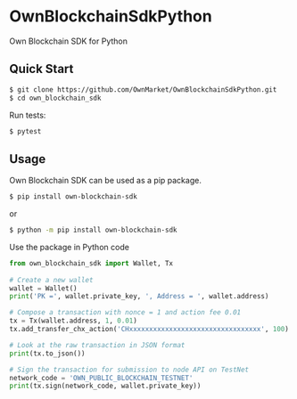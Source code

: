 # OwnBlockchainSdkPython

Own Blockchain SDK for Python

## Quick Start

```bash
$ git clone https://github.com/OwnMarket/OwnBlockchainSdkPython.git
$ cd own_blockchain_sdk
```

Run tests:
```bash
$ pytest
```

## Usage

Own Blockchain SDK can be used as a pip package.

```bash
$ pip install own-blockchain-sdk
```

or 

``` bash
$ python -m pip install own-blockchain-sdk
```

Use the package in Python code

```python
from own_blockchain_sdk import Wallet, Tx
    
# Create a new wallet
wallet = Wallet()
print('PK =', wallet.private_key, ', Address = ', wallet.address)

# Compose a transaction with nonce = 1 and action fee 0.01
tx = Tx(wallet.address, 1, 0.01)
tx.add_transfer_chx_action('CHxxxxxxxxxxxxxxxxxxxxxxxxxxxxxxxxx', 100) # Transfer 100 CHX to CHxxx... address.

# Look at the raw transaction in JSON format
print(tx.to_json())

# Sign the transaction for submission to node API on TestNet
network_code = 'OWN_PUBLIC_BLOCKCHAIN_TESTNET'
print(tx.sign(network_code, wallet.private_key))
```
